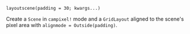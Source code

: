 ```
layoutscene(padding = 30; kwargs...)
```

Create a `Scene` in `campixel!` mode and a `GridLayout` aligned to the scene's pixel area with `alignmode = Outside(padding)`.
